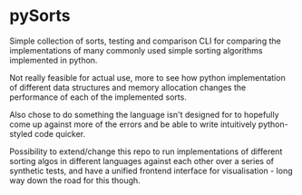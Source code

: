 # pySorts
Simple collection of sorts, testing and comparison CLI for comparing the implementations of many commonly used simple sorting algorithms implemented in python. 

Not really feasible for actual use, more to see how python implementation of different data structures and memory allocation changes the performance of each of the implemented sorts. 

Also chose to do something the language isn't designed for to hopefully come up against more of the errors and be able to write intuitively python-styled code quicker. 

Possibility to extend/change this repo to run implementations of different sorting algos in different languages against each other over a series of synthetic tests, and have a unified frontend interface for visualisation - long way down the road for this though. 
